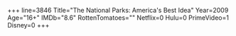 +++
line=3846
Title="The National Parks: America's Best Idea"
Year=2009
Age="16+"
IMDb="8.6"
RottenTomatoes=""
Netflix=0
Hulu=0
PrimeVideo=1
Disney=0
+++

